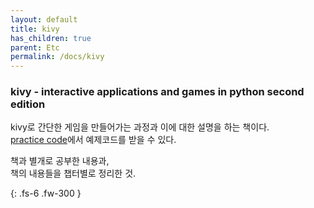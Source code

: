 ```yaml
---
layout: default
title: kivy
has_children: true
parent: Etc
permalink: /docs/kivy
---
```


### kivy - interactive applications and games in python second edition
kivy로 간단한 게임을 만들어가는 과정과 이에 대한 설명을 하는 책이다.  
[practice code](https://www.packtpub.com/support)에서 예제코드를 받을 수 있다.  


책과 별개로 공부한 내용과,  
책의 내용들을 챕터별로 정리한 것.

{: .fs-6 .fw-300 }
